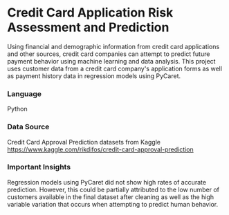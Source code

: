 # Credit Card Application Risk Assessment and Prediction

Using financial and demographic information from credit card applications and other sources, credit card companies can attempt to predict future payment behavior using machine learning and data analysis. This project uses customer data from a credit card company's application forms as well as payment history data in regression models using PyCaret.

### Language
Python

### Data Source
Credit Card Approval Prediction datasets from Kaggle
https://www.kaggle.com/rikdifos/credit-card-approval-prediction 

### Important Insights
Regression models using PyCaret did not show high rates of accurate prediction. However, this could be partially attributed to the low number of customers available in the final dataset after cleaning as well as the high variable variation that occurs when attempting to predict human behavior.
